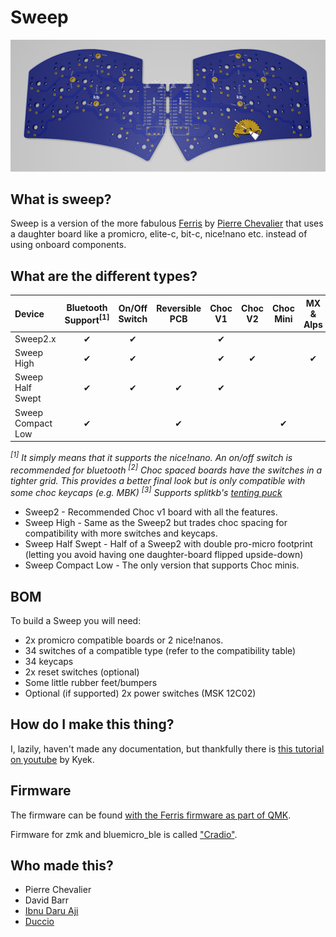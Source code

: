 # Sweep

![](/gallery/sweep2-splash.jpg)

## What is sweep?

Sweep is a version of the more fabulous [Ferris](https://github.com/pierrechevalier83/ferris) by [Pierre Chevalier](https://github.com/pierrechevalier83/) that uses a daughter board like a promicro, elite-c, bit-c, nice!nano etc. instead of using onboard components.

## What are the different types?

| Device | Bluetooth Support<sup>[1]</sup> | On/Off Switch | Reversible PCB | Choc V1 | Choc V2 | Choc Mini | MX & Alps | Choc Spacing<sup>[2]</sup> | Tenting<sup>[3]</sup> |
| :--- | :---: | :---: | :---: | :---: | :---: | :---: | :---: | :---: | :---: |
| Sweep2.x          | ✔ | ✔ |   | ✔ |   |   |   | ✔ | ✔ |
| Sweep High        | ✔ | ✔ |   | ✔ | ✔ |   | ✔ |   | ✔ |
| Sweep Half Swept  | ✔ | ✔ | ✔ | ✔ |   |   |   | ✔ | ✔ |
| Sweep Compact Low | ✔ |   | ✔ |   |   | ✔ |   | ✔ |   |

*<sup>[1]</sup> It simply means that it supports the nice!nano. An on/off switch is recommended for bluetooth*
*<sup>[2]</sup> Choc spaced boards have the switches in a tighter grid. This provides a better final look but is only compatible with some choc keycaps (e.g. MBK)*
*<sup>[3]</sup> Supports splitkb's [tenting puck](https://splitkb.com/products/tenting-puck?_pos=1&_psq=tenting%20&_ss=e&_v=1.0)*

* Sweep2 - Recommended Choc v1 board with all the features.
* Sweep High - Same as the Sweep2 but trades choc spacing for compatibility with more switches and keycaps.
* Sweep Half Swept - Half of a Sweep2 with double pro-micro footprint (letting you avoid having one daughter-board flipped upside-down)
* Sweep Compact Low - The only version that supports Choc minis.

## BOM

To build a Sweep you will need:

* 2x promicro compatible boards or 2 nice!nanos.
* 34 switches of a compatible type (refer to the compatibility table)
* 34 keycaps
* 2x reset switches (optional)
* Some little rubber feet/bumpers
* Optional (if supported) 2x power switches (MSK 12C02)

## How do I make this thing?

I, lazily, haven't made any documentation, but thankfully there is [this tutorial on youtube](https://www.youtube.com/watch?v=fBPu7AyDtkM) by Kyek.

## Firmware

The firmware can be found [with the Ferris  firmware as part of QMK](https://github.com/qmk/qmk_firmware/tree/master/keyboards/ferris/sweep).

Firmware for zmk and bluemicro_ble is called ["Cradio"](https://zmk.dev/docs/hardware/).

## Who made this?

* Pierre Chevalier
* David Barr
* [Ibnu Daru Aji](https://github.com/ibnuda/)
* [Duccio](https://github.com/duckyb)

